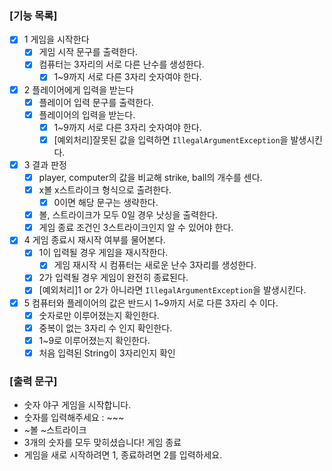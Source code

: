 ### [기능 목록]

- [x]  1 게임을 시작한다
    - [x]  게임 시작 문구를 출력한다.
    - [x]  컴퓨터는 3자리의 서로 다른 난수를 생성한다.
        - [x]  1~9까지 서로 다른 3자리 숫자여야 한다.
- [x]  2 플레이어에게 입력을 받는다
    - [x]  플레이어 입력 문구를 출력한다.
    - [x]  플레이어의 입력을 받는다.
        - [x]  1~9까지 서로 다른 3자리 숫자여야 한다.
        - [x]  [예외처리]잘못된 값을 입력하면 `IllegalArgumentException`을 발생시킨다.
- [x]  3 결과 판정
    - [x]  player, computer의 값을 비교해 strike, ball의 개수를 센다.
    - [x]  x볼 x스트라이크 형식으로 출려한다.
        - [x]  0이면 해당 문구는 생략한다.
    - [x]  볼, 스트라이크가 모두 0일 경우 낫싱을 출력한다.
    - [x]  게임 종료 조건인 3스트라이크인지 알 수 있어야 한다.
- [x]  4 게임 종료시 재시작 여부를 물어본다.
    - [x]  1이 입력될 경우 게임을 재시작한다.
        - [x]  게임 재시작 시 컴퓨터는 새로운 난수 3자리를 생성한다.
    - [x]  2가 입력될 경우 게임이 완전히 종료된다.
    - [x]  [예외처리]1 or 2가 아니라면 `IllegalArgumentException`을 발생시킨다.
- [x]  5 컴퓨터와 플레이어의 값은 반드시 1~9까지 서로 다른 3자리 수 이다.
    - [x]  숫자로만 이루어졌는지 확인한다.
    - [x]  중복이 없는 3자리 수 인지 확인한다.
    - [x]  1~9로 이루어졌는지 확인한다.
    - [x]  처음 입력된 String이 3자리인지 확인

### [출력 문구]

- 숫자 야구 게임을 시작합니다.
- 숫자를 입력해주세요 : ~~~
- ~볼 ~스트라이크
- 3개의 숫자를 모두 맞히셨습니다! 게임 종료
- 게임을 새로 시작하려면 1, 종료하려면 2를 입력하세요.